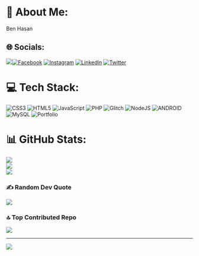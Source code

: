 # 💫 About Me:
Ben Hasan

## 🌐 Socials:
[![](https://img.shields.io/badge/Web%20Site-black)](https:www.hasandurukan.net/)[![Facebook](https://img.shields.io/badge/Facebook-%231877F2.svg?logo=Facebook&logoColor=white)](https://facebook.com/https://www.facebook.com/hasan.durukan.3162) [![Instagram](https://img.shields.io/badge/Instagram-%23E4405F.svg?logo=Instagram&logoColor=white)](https://instagram.com/https://instagram.com/xfwfunction) [![LinkedIn](https://img.shields.io/badge/LinkedIn-%230077B5.svg?logo=linkedin&logoColor=white)](https://linkedin.com/in/https://www.linkedin.com/in/hasan-durukan-850052267/) [![Twitter](https://img.shields.io/badge/Twitter-%231DA1F2.svg?logo=Twitter&logoColor=white)](https://twitter.com/https://twitter.com/function_xd) 

# 💻 Tech Stack:
![CSS3](https://img.shields.io/badge/css3-%231572B6.svg?style=plastic&logo=css3&logoColor=white) ![HTML5](https://img.shields.io/badge/html5-%23E34F26.svg?style=plastic&logo=html5&logoColor=white) ![JavaScript](https://img.shields.io/badge/javascript-%23323330.svg?style=plastic&logo=javascript&logoColor=%23F7DF1E) ![PHP](https://img.shields.io/badge/php-%23777BB4.svg?style=plastic&logo=php&logoColor=white) ![Glitch](https://img.shields.io/badge/glitch-%233333FF.svg?style=plastic&logo=glitch&logoColor=white) ![NodeJS](https://img.shields.io/badge/node.js-6DA55F?style=plastic&logo=node.js&logoColor=white) ![ANDROID](https://img.shields.io/badge/android-%2320232a.svg?style=plastic&logo=android&logoColor=%a4c639) ![MySQL](https://img.shields.io/badge/mysql-%2300f.svg?style=plastic&logo=mysql&logoColor=white) ![Portfolio](https://img.shields.io/badge/Portfolio-%23000000.svg?style=plastic&logo=firefox&logoColor=#FF7139)
# 📊 GitHub Stats:
![](https://github-readme-stats.vercel.app/api?username=xfwfunction&theme=dark&hide_border=false&include_all_commits=true&count_private=false)<br/>
![](https://github-readme-streak-stats.herokuapp.com/?user=xfwfunction&theme=dark&hide_border=false)<br/>
![](https://github-readme-stats.vercel.app/api/top-langs/?username=xfwfunction&theme=dark&hide_border=false&include_all_commits=true&count_private=false&layout=compact)

### ✍️ Random Dev Quote
![](https://quotes-github-readme.vercel.app/api?type=horizontal&theme=dark)

### 🔝 Top Contributed Repo
![](https://github-contributor-stats.vercel.app/api?username=xfwfunction&limit=5&theme=dark&combine_all_yearly_contributions=true)

---
[![](https://visitcount.itsvg.in/api?id=xfwfunction&icon=2&color=12)](https://visitcount.itsvg.in)

<!-- Proudly created with GPRM ( https://gprm.itsvg.in ) -->
